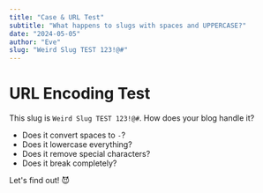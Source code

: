 ```yaml
---
title: "Case & URL Test"
subtitle: "What happens to slugs with spaces and UPPERCASE?"
date: "2024-05-05"
author: "Eve"
slug: "Weird Slug TEST 123!@#"
---
```


# URL Encoding Test

This slug is `Weird Slug TEST 123!@#`. How does your blog handle it?

- Does it convert spaces to `-`?
- Does it lowercase everything?
- Does it remove special characters?
- Does it break completely?

Let's find out! 😈
